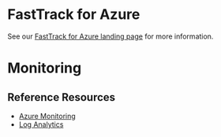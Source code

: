 # FastTrack for Azure

See our [FastTrack for Azure landing page](https://github.com/Azure/FastTrackForAzure) for more information.

# Monitoring

## Reference Resources

* [Azure Monitoring](articles/azure-monitoring-reference-resources.md)
* [Log Analytics](articles/log-analytics-reference-resources.md)

